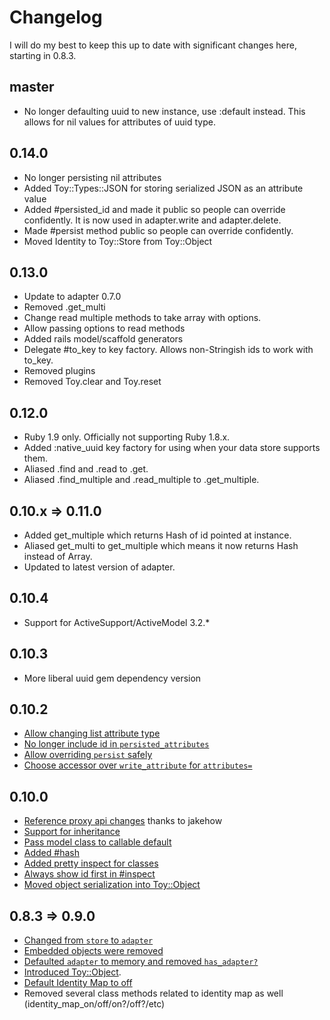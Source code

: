 # Changelog

I will do my best to keep this up to date with significant changes here, starting in 0.8.3.

## master

* No longer defaulting uuid to new instance, use :default instead. This allows for nil values for attributes of uuid type.

## 0.14.0

* No longer persisting nil attributes
* Added Toy::Types::JSON for storing serialized JSON as an attribute value
* Added #persisted_id and made it public so people can override confidently. It is now used in adapter.write and adapter.delete.
* Made #persist method public so people can override confidently.
* Moved Identity to Toy::Store from Toy::Object

## 0.13.0

* Update to adapter 0.7.0
* Removed .get_multi
* Change read multiple methods to take array with options.
* Allow passing options to read methods
* Added rails model/scaffold generators
* Delegate #to_key to key factory. Allows non-Stringish ids to work with to_key.
* Removed plugins
* Removed Toy.clear and Toy.reset

## 0.12.0

* Ruby 1.9 only. Officially not supporting Ruby 1.8.x.
* Added :native_uuid key factory for using when your data store supports them.
* Aliased .find and .read to .get.
* Aliased .find_multiple and .read_multiple to .get_multiple.

## 0.10.x => 0.11.0

* Added get_multiple which returns Hash of id pointed at instance.
* Aliased get_multi to get_multiple which means it now returns Hash instead of Array.
* Updated to latest version of adapter.

## 0.10.4

* Support for ActiveSupport/ActiveModel 3.2.*

## 0.10.3

* More liberal uuid gem dependency version

## 0.10.2

* [Allow changing list attribute type](https://github.com/jnunemaker/toystore/commit/a5b1a944622509c32688d2e56088a7d7aa6fc0b3)
* [No longer include id in `persisted_attributes`](https://github.com/jnunemaker/toystore/commit/9f713311ebf174e314db700392e27af86ca00662)
* [Allow overriding `persist` safely](https://github.com/jnunemaker/toystore/commit/304e50c7e4ac11a365ae00f5d4caed722de31909)
* [Choose accessor over `write_attribute` for `attributes=`](https://github.com/jnunemaker/toystore/commit/65a8f81d933f0ebe1f13c9b1ff776f9e20333cb3)

## 0.10.0

* [Reference proxy api changes](https://github.com/jnunemaker/toystore/pull/5) thanks to jakehow
* [Support for inheritance](https://github.com/jnunemaker/toystore/pull/4)
* [Pass model class to callable default](https://github.com/jnunemaker/toystore/commit/45eff74fb712e5b2a437e3c09b382421fc05539d)
* [Added #hash](https://github.com/jnunemaker/toystore/commit/0769f548be669ad1b456cb1b8e11e394e0fee303)
* [Added pretty inspect for classes](https://github.com/jnunemaker/toystore/commit/2fdc18b8d8428a932c1e5eeafa6a4db2269f1473)
* [Always show id first in #inspect](https://github.com/jnunemaker/toystore/commit/145312b961a519ab84b010d37be075d85fa290a2)
* [Moved object serialization into Toy::Object](https://github.com/jnunemaker/toystore/commit/d9431557f0f12c4e171fc888f3eb846fb631d4aa)

## 0.8.3 => 0.9.0

* [Changed from `store` to `adapter`](https://github.com/jnunemaker/toystore/pull/1)
* [Embedded objects were removed](https://github.com/jnunemaker/toystore/pull/2)
* [Defaulted `adapter` to memory and removed `has_adapter?`](https://github.com/jnunemaker/toystore/commit/64268705fcb22d82eb7ac3e934508770ceb1f101)
* [Introduced Toy::Object](https://github.com/jnunemaker/toystore/commit/f22fddff96b388db3bd22f36cc1cc29b28d0ae5e).
* [Default Identity Map to off](https://github.com/jnunemaker/toystore/compare/02b652b4dbd4a652bf3d788fbf8cf7d0bae805f6...5cec60be60f9bf749964d5c2d437189287d6d837)
* Removed several class methods related to identity map as well (identity_map_on/off/on?/off?/etc)
